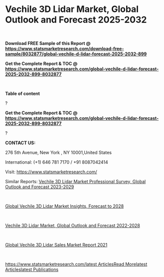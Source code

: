 <h1>Vechile 3D Lidar Market, Global Outlook and Forecast 2025-2032</h1><br/><p><strong>Download FREE Sample of this Report @ <a href="https://www.statsmarketresearch.com/download-free-sample/8032877/global-vechile-d-lidar-forecast-2025-2032-899">https://www.statsmarketresearch.com/download-free-sample/8032877/global-vechile-d-lidar-forecast-2025-2032-899</a></strong></p>
 
 
 
 <div><b>Get the Complete Report & TOC @ <a href="https://www.statsmarketresearch.com/global-vechile-d-lidar-forecast-2025-2032-899-8032877">https://www.statsmarketresearch.com/global-vechile-d-lidar-forecast-2025-2032-899-8032877</a></b></div>
 
 
 
 <p><br />
 
 <b>Table of content</b></p>
 
 
 
 <p>? </p>
 
 
 
 <div><b>Get the Complete Report & TOC @ <a href="https://www.statsmarketresearch.com/global-vechile-d-lidar-forecast-2025-2032-899-8032877">https://www.statsmarketresearch.com/global-vechile-d-lidar-forecast-2025-2032-899-8032877</a></b></div>
 
 
 
 <p>? </p>
 
 
 
 <p><b>CONTACT US:</b><br />
 
 276 5th Avenue, New York , NY 10001,United States<br />
 
 International: (+1) 646 781 7170 / +91 8087042414<br />
 
 Visit: <a href="https://www.statsmarketresearch.com/">https://www.statsmarketresearch.com/</a><br />
 
 Similar Reports: <a href="https://www.statsmarketresearch.com/global-vechile-d-lidar-forecast-2025-2032-899-8032877">Vechile 3D Lidar Market Professional Survey, Global Outlook and Forecast 2023-2029</a><br />
 
 <br />
 
 <a href="https://www.statsmarketresearch.com/global-vechile-d-lidar-forecast-2025-2032-899-8032877">Global Vechile 3D Lidar Market Insights, Forecast to 2028</a><br />
 
 <br />
 
 <a href="https://www.statsmarketresearch.com/global-vechile-d-lidar-forecast-2025-2032-899-8032877">Vechile 3D Lidar Market, Global Outlook and Forecast 2022-2028</a><br />
 
 <br />
 
 <a href="https://www.statsmarketresearch.com/global-vechile-d-lidar-forecast-2025-2032-899-8032877">Global Vechile 3D Lidar Sales Market Report 2021</a><br />
 
 <br />
 
 <a href="https://gyeongbokgung.com">https://www.statsmarketresearch.com/</a><a href="https://hallyeomaritime.com">latest Articles</a><a href="https://jingwansa.com">Read More</a><a href="https://nguoiviet.jp/">latest Articles</a><a href="https://www.intelmarketresearch.com/">latest Publications</a></p>